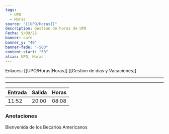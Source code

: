 ```yaml
---
tags:
  - UPO
  - Horas
source: "[[UPO/Horas]]"
description: Gestión de horas de UPO
Fecha: 9/09/25
banner: cafe
banner_y: "40"
banner-fade: "-500"
content-start: "50"
alias: UPO, Horas
---
```

Enlaces:  [[UPO/Horas|Horas]]   [[Gestion de días y Vacaciones]]


---
---




| Entrada | Salida | Horas |
| ------- | ------ | ----- |
| 11:52   | 20:00  | 08:08 |




### Anotaciones


 Bienvenida de los Becarios Americanos